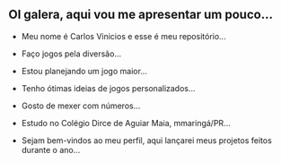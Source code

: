 ## OI galera, aqui vou me apresentar um pouco...

- Meu nome é Carlos Vinicios e esse é meu repositório...
- Faço jogos pela diversão...
- Estou planejando um jogo maior...
- Tenho ótimas ideias de jogos personalizados...
- Gosto de mexer com números...
- Estudo no Colégio Dirce de Aguiar Maia, mmaringá/PR...

  
- Sejam bem-vindos ao meu perfil, aqui lançarei meus projetos feitos durante o ano...
